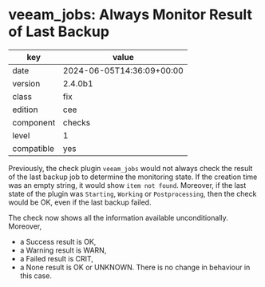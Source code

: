 [//]: # (werk v2)
# veeam_jobs: Always Monitor Result of Last Backup

key        | value
---------- | ---
date       | 2024-06-05T14:36:09+00:00
version    | 2.4.0b1
class      | fix
edition    | cee
component  | checks
level      | 1
compatible | yes

Previously, the check plugin `veeam_jobs` would not always check the result of
the last backup job to determine the monitoring state. If the creation time was
an empty string, it would show `item not found`. Moreover, if the last
state of the plugin was `Starting`, `Working` or `Postprocessing`, then the
check would be OK, even if the last backup failed.

The check now shows all the information available unconditionally. Moreover,

* a Success result is OK,
* a Warning result is WARN,
* a Failed result is CRIT,
* a None result is OK or UNKNOWN. There is no change in behaviour in this case.
